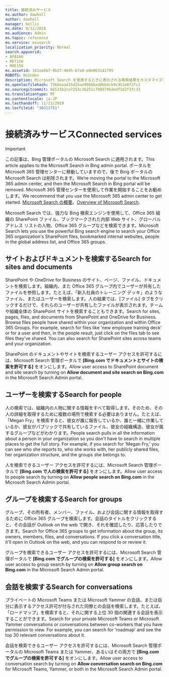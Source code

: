 ```yaml
---
title: 接続済みサービス
ms.author: dawholl
author: dawholl
manager: kellis
ms.date: 9/12/2018
ms.audience: Admin
ms.topic: reference
ms.service: mssearch
localization_priority: Normal
search.appverid:
- BFB160
- MET150
- MOE150
ms.assetid: 161ea667-9b27-4695-b7a8-e8e063141795
ROBOTS: NoIndex
description: Microsoft Search を使用するときに表示される検索結果をカスタマイズする方法について説明します。
ms.openlocfilehash: 7266eaad15d25ae90b6bad8bb4cb9c451e0f2fc2
ms.sourcegitcommit: 6b531b2ce7253c16251c7089795dedf1d2f3fc33
ms.translationtype: MT
ms.contentlocale: ja-JP
ms.lasthandoff: 11/13/2019
ms.locfileid: "38311751"
---
```

# <a name="connected-services"></a><span data-ttu-id="b5be3-103">接続済みサービス</span><span class="sxs-lookup"><span data-stu-id="b5be3-103">Connected services</span></span>

> [!IMPORTANT]
> <span data-ttu-id="b5be3-104">この記事は、Bing 管理ポータルの Microsoft Search に適用されます。</span><span class="sxs-lookup"><span data-stu-id="b5be3-104">This article applies to the Microsoft Search in Bing admin portal.</span></span> <span data-ttu-id="b5be3-105">ポータルを Microsoft 365 管理センターに移動していますので、後で Bing ポータルの Microsoft Search は削除されます。</span><span class="sxs-lookup"><span data-stu-id="b5be3-105">We’re moving the portal to the Microsoft 365 admin center, and then the Microsoft Search in Bing portal will be removed.</span></span> <span data-ttu-id="b5be3-106">Microsoft 365 管理センターを使用して作業を開始することをお勧めします。</span><span class="sxs-lookup"><span data-stu-id="b5be3-106">We recommend that you use the Microsoft 365 admin center to get started.</span></span> <span data-ttu-id="b5be3-107">[Microsoft Search の概要](overview-microsoft-search.md)。</span><span class="sxs-lookup"><span data-stu-id="b5be3-107">[Overview of Microsoft Search](overview-microsoft-search.md).</span></span>
     
     
<span data-ttu-id="b5be3-108">Microsoft Search では、強力な Bing 検索エンジンを使用して、Office 365 組織の SharePoint ファイル、ブックマークされた内部 Web サイト、グローバル アドレス リストの人物、Office 365 グループなどを検索できます。</span><span class="sxs-lookup"><span data-stu-id="b5be3-108">Microsoft Search lets you use the powerful Bing search engine to search your Office 365 organization's SharePoint files, bookmarked internal websites, people in the global address list, and Office 365 groups.</span></span>
  
## <a name="search-for-sites-and-documents"></a><span data-ttu-id="b5be3-109">サイトおよびドキュメントを検索する</span><span class="sxs-lookup"><span data-stu-id="b5be3-109">Search for sites and documents</span></span>

<span data-ttu-id="b5be3-p102">SharePoint や OneDrive for Business のサイト、ページ、ファイル、ドキュメントを検索します。組織内、また Office 365 グループ内でユーザーが共有したファイルを参照します。たとえば、「新入社員のトレーニング デッキ」のようなファイル、またはユーザーを検索します。人の結果では、[ファイル] タブをクリックするだけで、それらのユーザーが共有したファイルが表示されます。チームや組織全体の SharePoint サイトを検索することもできます。</span><span class="sxs-lookup"><span data-stu-id="b5be3-p102">Search for sites, pages, files, and documents from SharePoint and OneDrive for Business. Browse files people have shared within your organization and within Office 365 Groups. For example, search for files like 'new employee training deck' or for a user and then, in the people result, just click on the files tab to see files they've shared. You can also search for SharePoint sites across teams and your organization.</span></span>
  
<span data-ttu-id="b5be3-114">SharePoint のドキュメントやサイトを検索するユーザー アクセスを許可するには、Microsoft Search 管理ポータルで **[Bing.com でドキュメントとサイトの検索を許可する]** をオンにします。</span><span class="sxs-lookup"><span data-stu-id="b5be3-114">Allow user access to SharePoint document and site search by turning on **Allow document and site search on Bing.com** in the Microsoft Search Admin portal.</span></span> 
  
## <a name="search-for-people"></a><span data-ttu-id="b5be3-115">ユーザーを検索する</span><span class="sxs-lookup"><span data-stu-id="b5be3-115">Search for people</span></span>

<span data-ttu-id="b5be3-p103">人の検索では、組織内の人物に関する情報をすべて取得します。そのため、その人の詳細を取得するために複数の場所で検索する必要はありません。たとえば、「Megan Fry」を検索すると、彼女が誰に報告しているか、誰と一緒に作業しているか、彼女がパブリックで共有しているファイル、彼女の組織構造、彼女が属するグループなどがわかります。</span><span class="sxs-lookup"><span data-stu-id="b5be3-p103">People search pulls in all the information about a person in your organization so you don't have to search in multiple places to get the full story. For example, if you search for 'Megan Fry,' you can see who she reports to, who she works with, her publicly shared files, her organization structure, and the groups she belongs to.</span></span>
  
<span data-ttu-id="b5be3-118">人を検索できるユーザー アクセスを許可するには、Microsoft Search 管理ポータルで **[Bing.com で人の検索を許可する]** をオンにします。</span><span class="sxs-lookup"><span data-stu-id="b5be3-118">Allow user access to people search by turning on **Allow people search on Bing.com** in the Microsoft Search Admin portal.</span></span> 
  
## <a name="search-for-groups"></a><span data-ttu-id="b5be3-119">グループを検索する</span><span class="sxs-lookup"><span data-stu-id="b5be3-119">Search for groups</span></span>

<span data-ttu-id="b5be3-p104">グループ、その所有者、メンバー、ファイル、および会話に関する情報を取得するために Office 365 グループを検索します。会話のタイトルをクリックすると、その会話が Outlook on the web で開き、それを確認したり、応答したりできます。</span><span class="sxs-lookup"><span data-stu-id="b5be3-p104">Search for Office 365 groups to get information about the group, its owners, members, files, and conversations. If you click a conversation title, it'll open in Outlook on the web, and you can respond to or review it.</span></span>
  
<span data-ttu-id="b5be3-122">グループを検索できるユーザー アクセスを許可するには、Microsoft Search 管理ポータルで **[Bing.com でグループの検索を許可する]** をオンにします。</span><span class="sxs-lookup"><span data-stu-id="b5be3-122">Allow user access to group search by turning on **Allow group search on Bing.com** in the Microsoft Search Admin portal.</span></span> 
  
## <a name="search-for-conversations"></a><span data-ttu-id="b5be3-123">会話を検索する</span><span class="sxs-lookup"><span data-stu-id="b5be3-123">Search for conversations</span></span>

<span data-ttu-id="b5be3-p105">プライベートの Microsoft Teams または Microsoft Yammer の会話、または自分に表示するアクセス許可が付与された同僚との会話を検索します。たとえば、「ロードマップ」を検索すると、それに関する上位 30 個の関連する会話を表示することができます。</span><span class="sxs-lookup"><span data-stu-id="b5be3-p105">Search for your private Microsoft Teams or Microsoft Yammer conversations or conversations between co-workers that you have permission to view. For example, you can search for 'roadmap' and see the top 30 relevant conversations about it.</span></span>
  
<span data-ttu-id="b5be3-126">会話を検索できるユーザー アクセスを許可するには、Microsoft Search 管理ポータルの Microsoft Teams または Yammer、あるいはその両方で **[Bing.com でグループの検索を許可する]** をオンにします。</span><span class="sxs-lookup"><span data-stu-id="b5be3-126">Allow user access to conversation search by turning on **Allow conversation search on Bing.com** for Microsoft Teams, Yammer, or both in the Microsoft Search Admin portal.</span></span> 

  

